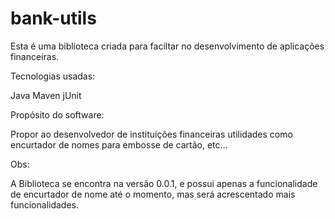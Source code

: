 # bank-utils 

Esta é uma biblioteca criada para faciltar no desenvolvimento de aplicações financeiras.

Tecnologias usadas:

Java
Maven
jUnit

Propósito do software:

Propor ao desenvolvedor de instituições financeiras utilidades como encurtador de nomes para embosse de cartão, etc...

Obs: 

A Biblioteca se encontra na versão 0.0.1, e possui apenas a funcionalidade de encurtador de nome até o momento, mas será acrescentado
mais funcionalidades.
